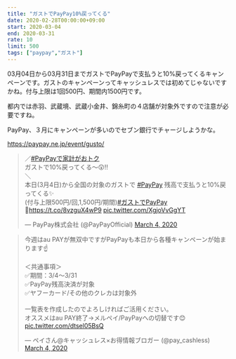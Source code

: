 ```yaml
---
title: "ガストでPayPay10%戻ってくる"
date: 2020-02-28T00:00:00+09:00
start: 2020-03-04
end: 2020-03-31
rate: 10
limit: 500
tags: ["paypay","ガスト"]
---
```


03月04日から03月31日までガストでPayPayで支払うと10%戻ってくるキャンペーンです。ガストのキャンペーンってキャッシュレスでは初めてじゃないですかね。付与上限は1回500円、期間内1500円です。

都内では赤羽、武蔵境、武蔵小金井、錦糸町の４店舗が対象外ですので注意が必要ですね。

PayPay、３月にキャンペーンが多いのでセブン銀行でチャージしようかな。

https://paypay.ne.jp/event/gusto/

<blockquote class="twitter-tweet"><p lang="ja" dir="ltr">／<a href="https://twitter.com/hashtag/PayPay%E3%81%A7%E5%AE%B6%E8%A8%88%E3%81%8C%E3%81%8A%E3%83%88%E3%82%AF?src=hash&amp;ref_src=twsrc%5Etfw">#PayPayで家計がおトク</a><br>ガストで10%戻ってくる～😲‼<br>＼<br>本日(3月4日)から全国の対象のガストで <a href="https://twitter.com/hashtag/PayPay?src=hash&amp;ref_src=twsrc%5Etfw">#PayPay</a> 残高で支払うと10%戻ってくる✨<br>(付与上限500円/回,1,500円/期間)<a href="https://twitter.com/hashtag/%E3%82%AC%E3%82%B9%E3%83%88%E3%81%A7PayPay?src=hash&amp;ref_src=twsrc%5Etfw">#ガストでPayPay</a> 🎵<a href="https://t.co/8vzguX4wP9">https://t.co/8vzguX4wP9</a> <a href="https://t.co/XgjoVvGgYT">pic.twitter.com/XgjoVvGgYT</a></p>&mdash; PayPay株式会社 (@PayPayOfficial) <a href="https://twitter.com/PayPayOfficial/status/1235022234105737216?ref_src=twsrc%5Etfw">March 4, 2020</a></blockquote> <script async src="https://platform.twitter.com/widgets.js" charset="utf-8"></script>

<blockquote class="twitter-tweet"><p lang="ja" dir="ltr">今週はau PAYが無双中ですがPayPayも本日から各種キャンペーンが始まります☝️<br><br>＜共通事項＞<br>✅期間：3/4～3/31<br>✅PayPay残高決済が対象<br>✅ヤフーカード/その他のクレカは対象外<br><br>一覧表を作成したのでよろしければご活用ください。<br>オススメはau PAY終了→メルペイ/PayPayへの切替です😊 <a href="https://t.co/dtsel05BsQ">pic.twitter.com/dtsel05BsQ</a></p>&mdash; ペイさん@キャッシュレス×お得情報ブロガー (@pay_cashless) <a href="https://twitter.com/pay_cashless/status/1234993718798610433?ref_src=twsrc%5Etfw">March 4, 2020</a></blockquote> <script async src="https://platform.twitter.com/widgets.js" charset="utf-8"></script>
